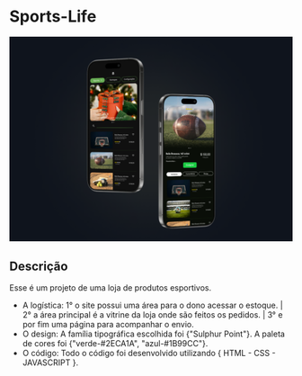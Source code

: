 # Sports-Life

<div align="center">
<img src="https://github.com/Gustavoo-Campos/sports-life/blob/main/src/img/sport.png">
</div>



 ## Descrição
 
<p>
 Esse é um projeto de uma loja de produtos esportivos.
 <ul>
<li>
 A logística: 1° o site possui uma área para o dono acessar o estoque. | 2° a área principal é a vitrine da loja onde são feitos os pedidos. | 3° e por fim uma página para acompanhar o envio.  
</li>
<li>
  O design:  A família tipográfica escolhida foi {"Sulphur Point"}. A paleta de cores foi {"verde-#2ECA1A", "azul-#1B99CC"}.
</li>
<li>
  O código: Todo o código foi desenvolvido utilizando { HTML - CSS - JAVASCRIPT }.  
</li> 
 </ul>
 
</p> 




